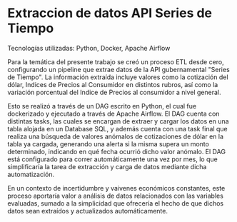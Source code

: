 # Extraccion de datos API Series de Tiempo

Tecnologías utilizadas: Python, Docker, Apache Airflow

Para la temática del presente trabajo se creó un proceso ETL desde cero, configurando un pipeline que extrae datos de la API gubernamental "Series de Tiempo". La información extraída incluye valores como la cotización del dólar, Indices de Precios al Consumidor en distintos rubros, así como la variación porcentual del Indice de Precios al consumidor a nivel general.

Esto se realizó a través de un DAG escrito en Python, el cual fue dockerizado y ejecutado a través de Apache Airflow. El DAG cuenta con distintas tasks, las cuales se encargan de extraer y cargar los datos en una tabla alojada en un Database SQL, y además cuenta con una task final que realiza una búsqueda de valores anómalos de cotizaciones de dólar en la tabla ya cargada, generando una alerta si la misma supera un monto determinado, indicando en qué fecha ocurrió dicho valor anómalo. El DAG está configurado para correr automáticamente una vez por mes, lo que simplificaría la tarea de extracción y carga de datos mediante dicha automatización.

En un contexto de incertidumbre y vaivenes económicos constantes, este proceso aportaría valor a análisis de datos relacionados con las variables evaluadas, sumado a la simplicidad que ofrecería el hecho de que dichos datos sean extraídos y actualizados automáticamente.
